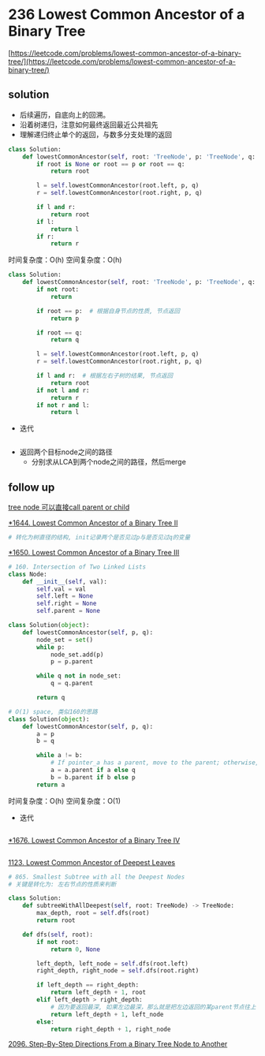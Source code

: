 # 236 Lowest Common Ancestor of a Binary Tree
[https://leetcode.com/problems/lowest-common-ancestor-of-a-binary-tree/](https://leetcode.com/problems/lowest-common-ancestor-of-a-binary-tree/)


## solution

- 后续遍历，自底向上的回溯。
- 沿着树递归，注意如何最终返回最近公共祖先
- 理解递归终止单个的返回，与数多分支处理的返回

```python
class Solution:
    def lowestCommonAncestor(self, root: 'TreeNode', p: 'TreeNode', q: 'TreeNode') -> 'TreeNode':
        if root is None or root == p or root == q:
            return root

        l = self.lowestCommonAncestor(root.left, p, q)
        r = self.lowestCommonAncestor(root.right, p, q)

        if l and r:
            return root
        if l:
            return l
        if r:
            return r
```
时间复杂度：O(h)
空间复杂度：O(h)

```python
class Solution:
    def lowestCommonAncestor(self, root: 'TreeNode', p: 'TreeNode', q: 'TreeNode') -> 'TreeNode':
        if not root:
            return

        if root == p:  # 根据自身节点的性质, 节点返回
            return p

        if root == q:
            return q

        l = self.lowestCommonAncestor(root.left, p, q)
        r = self.lowestCommonAncestor(root.right, p, q)

        if l and r:  # 根据左右子树的结果, 节点返回
            return root
        if not l and r:
            return r
        if not r and l:
            return l
```

- 迭代
```python

```

- 返回两个目标node之间的路‍‌径
  - 分别求从LCA到两个node之间的路径，然后merge


## follow up

[tree node 可以直接call parent or child](https://www.geeksforgeeks.org/lowest-common-ancestor-in-a-binary-tree-using-parent-pointer/)

[*1644. Lowest Common Ancestor of a Binary Tree II](https://leetcode.com/problems/lowest-common-ancestor-of-a-binary-tree-ii/)
```python
# 转化为树直径的结构, init记录两个是否见过p与是否见过q的变量

```

[*1650. Lowest Common Ancestor of a Binary Tree III](https://leetcode.com/problems/lowest-common-ancestor-of-a-binary-tree-iii/)
```python
# 160. Intersection of Two Linked Lists
class Node:
    def __init__(self, val):
        self.val = val
        self.left = None
        self.right = None
        self.parent = None

class Solution(object):
    def lowestCommonAncestor(self, p, q):
        node_set = set()
        while p:
            node_set.add(p)
            p = p.parent

        while q not in node_set:
            q = q.parent

        return q
```

```python
# O(1) space, 类似160的思路
class Solution(object):
    def lowestCommonAncestor(self, p, q):
        a = p
        b = q

        while a != b:
            # If pointer_a has a parent, move to the parent; otherwise, go to the other node's initial position.
            a = a.parent if a else q
            b = b.parent if b else p
        return a
```
时间复杂度：O(h)
空间复杂度：O(1)


- 迭代
```python

```

[*1676. Lowest Common Ancestor of a Binary Tree IV](https://leetcode.com/problems/lowest-common-ancestor-of-a-binary-tree-iv/description/)
```python

```


[1123. Lowest Common Ancestor of Deepest Leaves](https://leetcode.com/problems/lowest-common-ancestor-of-deepest-leaves/description/)
```python
# 865. Smallest Subtree with all the Deepest Nodes
# 关键是转化为: 左右节点的性质来判断

class Solution:
    def subtreeWithAllDeepest(self, root: TreeNode) -> TreeNode:
        max_depth, root = self.dfs(root)
        return root

    def dfs(self, root):
        if not root:
            return 0, None

        left_depth, left_node = self.dfs(root.left)
        right_depth, right_node = self.dfs(root.right)

        if left_depth == right_depth:
            return left_depth + 1, root
        elif left_depth > right_depth:
            # 因为要返回最深, 如果左边最深，那么就是把左边返回的某parent节点往上传输
            return left_depth + 1, left_node
        else:
            return right_depth + 1, right_node
```

[2096. Step-By-Step Directions From a Binary Tree Node to Another](https://leetcode.com/problems/step-by-step-directions-from-a-binary-tree-node-to-another/description/)
```python

```
